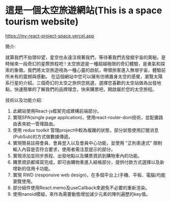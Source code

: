 # 這是一個太空旅遊網站(This is a space tourism website)
https://my-react-project-space.vercel.app

簡介:

就算我們不抬頭仰望，星空也永遠注視著我們，等待著我們去發掘宇宙的奧秘。是時候來一段奇幻的星際旅程吧 !
太空旅遊是一種超越極限的奇幻體驗，是勇氣和探索的象徵。我們將太空旅遊視為一種心靈的啟航，帶領旅客進入無垠宇宙，體驗前所未有的震撼與感動。
在這個網站中您可以擁有彷彿置身太空的感覺，瀏覽太陽系行星的介紹，三個奇幻的太空之旅供您挑選，選擇您喜歡的太空站做為出發地點，快速簡單的了解我們的品牌理念，快來購票吧，開啟屬於您的太空旅程。

技術以及功能介紹:
1. 此網站使用React-js框架完成建構前端部分。
2. 實現SPA(single page application)，使用react-router-dom技術，並配置路由表來統一管理路由。
3. 使用 redux toolkit 管理project中較為複雜的狀態，部分狀態使用訂閱消息(PubSub)的方式做數據傳遞。
4. 實現簡易註冊會員、︀會員登入以及會員中心功能，並使用 "正則表達式" 限制輸入內容是否符合要求，使用者需注意提示的部分。
5. 實現添加並同步旅程、︀出發地點以及購票資訊到購物車內的功能。
6. 購票資訊都填寫完成，即可由購物車進入結帳部分，提供付款方式選擇以及新增新的信用卡功能。
7. 實現 RWD (responsive web design)，在多個平台上(手機、︀平板、︀電腦)均能瀏覽使用。
8. 部分組件使用React.memo及useCallback來避免不必要的重新渲染。
9. 使用nanoid模組，來作為需要動態增加減少元素的陣列遍歷的key值。
